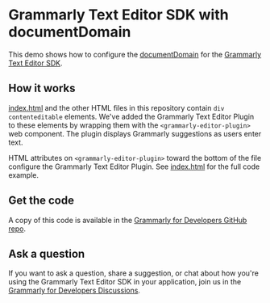 # Grammarly Text Editor SDK with documentDomain

This demo shows how to configure the [documentDomain](https://developer.grammarly.com/docs/api/editor-sdk/editorconfig#documentdomain) for the [Grammarly Text Editor SDK](https://developer.grammarly.com/).

## How it works

[index.html](./public/index.html) and the other HTML files in this repository contain `div contenteditable` elements. We've added the Grammarly Text Editor Plugin to these elements by wrapping them with the `<grammarly-editor-plugin>` web component. The plugin displays Grammarly suggestions as users enter text. 

HTML attributes on `<grammarly-editor-plugin>` toward the bottom of the file configure the Grammarly Text Editor Plugin. See [index.html](./public/index.html) for the full code example.

## Get the code

A copy of this code is available in the [Grammarly for Developers GitHub repo](https://github.com/grammarly/grammarly-for-developers/tree/main/examples/editor-sdk-document-domain).

## Ask a question

If you want to ask a question, share a suggestion, or chat about how you're using the Grammarly Text Editor SDK in your application, join us in the [Grammarly for Developers Discussions](https://github.com/grammarly/grammarly-for-developers/discussions).
